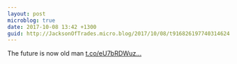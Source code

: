 ```yaml
---
layout: post
microblog: true
date: 2017-10-08 13:42 +1300
guid: http://JacksonOfTrades.micro.blog/2017/10/08/t916826197740314624.html
---
```

The future is now old man [t.co/eU7bRDWuz...](https://t.co/eU7bRDWuzI)
